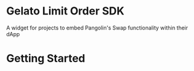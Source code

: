# Gelato Limit Order SDK
A widget for projects to embed Pangolin's Swap functionality within their dApp

# Getting Started
